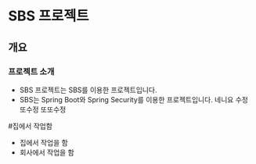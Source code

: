 <!-- markdown 언어 -->

# SBS 프로젝트

## 개요

### 프로젝트 소개

-   SBS 프로젝트는 SBS를 이용한 프로젝트입니다.
-   SBS는 Spring Boot와 Spring Security를 이용한 프로젝트입니다.
    네니요
    수정
    또수정
    또또수정

#집에서 작업함

-   집에서 작업을 함
-   회사에서 작업을 함
